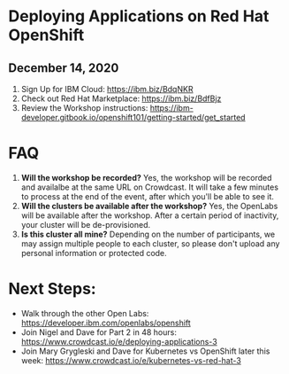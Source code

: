 # Deploying Applications on Red Hat OpenShift
## December 14, 2020

1. Sign Up for IBM Cloud: https://ibm.biz/BdqNKR
1. Check out Red Hat Marketplace: https://ibm.biz/BdfBjz
1. Review the Workshop instructions: https://ibm-developer.gitbook.io/openshift101/getting-started/get_started

# FAQ

1. **Will the workshop be recorded?** Yes, the workshop will be recorded and availalbe at the same URL on Crowdcast. It will take a few minutes to process at the end of the event, after which you'll be able to see it.
1. **Will the clusters be available after the workshop?** Yes, the OpenLabs will be available after the workshop. After a certain period of inactivity, your cluster will be de-provisioned.
1. **Is this cluster all mine?** Depending on the number of participants, we may assign multiple people to each cluster, so please don't upload any personal information or protected code.

# Next Steps:
* Walk through the other Open Labs: https://developer.ibm.com/openlabs/openshift
* Join Nigel and Dave for Part 2 in 48 hours: https://www.crowdcast.io/e/deploying-applications-3
* Join Mary Grygleski and Dave for Kubernetes vs OpenShift later this week: https://www.crowdcast.io/e/kubernetes-vs-red-hat-3
